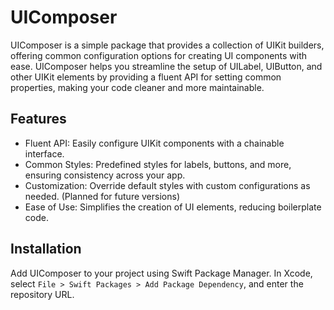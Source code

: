 # UIComposer

UIComposer is a simple package that provides a collection of UIKit builders, offering common configuration options for creating UI components with ease. UIComposer helps you streamline the setup of UILabel, UIButton, and other UIKit elements by providing a fluent API for setting common properties, making your code cleaner and more maintainable.

## Features

- Fluent API: Easily configure UIKit components with a chainable interface.
- Common Styles: Predefined styles for labels, buttons, and more, ensuring consistency across your app.
- Customization: Override default styles with custom configurations as needed. (Planned for future versions)
- Ease of Use: Simplifies the creation of UI elements, reducing boilerplate code.

## Installation

Add UIComposer to your project using Swift Package Manager. In Xcode, select `File > Swift Packages > Add Package Dependency`, and enter the repository URL.
